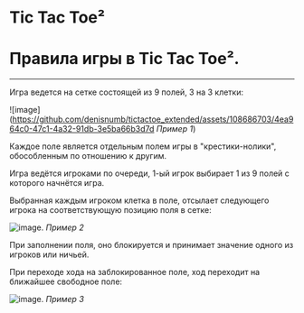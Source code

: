 # Tic Tac Toe²

# Правила игры в Tic Tac Toe².
---
Игра ведется на сетке состоящей из 9 полей, 3 на 3 клетки:

![image](https://github.com/denisnumb/tictactoe_extended/assets/108686703/4ea964c0-47c1-4a32-91db-3e5ba66b3d7d *Пример 1*)

Каждое поле является отдельным полем игры в "крестики-нолики", обособленным по отношению к другим.

Игра ведётся игроками по очереди, 1-ый игрок выбирает 1 из 9 полей с которого начнётся игра.

Выбранная каждым игроком клетка в поле, отсылает следующего игрока на соответствующую позицию поля в сетке:

![image](https://github.com/denisnumb/tictactoe_extended/assets/108686703/686407dd-87e0-4462-a931-f406a3318ee3). *Пример 2*

При заполнении поля, оно блокируется и принимает значение одного из игроков или ничьей.

При переходе хода на заблокированное поле, ход переходит на ближайшее свободное поле:

![image](https://github.com/denisnumb/tictactoe_extended/assets/108686703/33304e86-4acc-4492-aaec-496c1f56d9e4). *Пример 3*
